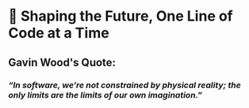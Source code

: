 # 🌟 Shaping the Future, One Line of Code at a Time

## Gavin Wood's Quote:  
### *“In software, we’re not constrained by physical reality; the only limits are the limits of our own imagination.”*  




